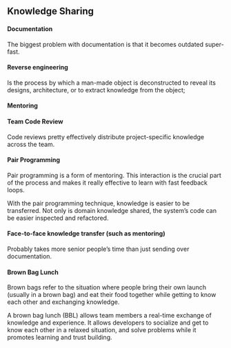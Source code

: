 ## Knowledge Sharing
#### Documentation
The biggest problem with documentation is that it becomes outdated super-fast.

#### Reverse engineering
Is the process by which a man-made object is deconstructed to reveal its designs, architecture, or to extract knowledge from the object;

#### Mentoring

#### Team Code Review
Code reviews pretty effectively distribute project-specific knowledge across the team.

#### Pair Programming
Pair programming is a form of mentoring. This interaction is the crucial part of the process and makes it really effective to learn with fast feedback loops.

With the pair programming technique, knowledge is easier to be transferred. Not only is domain knowledge shared, the system’s code can be easier inspected and refactored.

#### Face-to-face knowledge transfer (such as mentoring)
Probably takes more senior people’s time than just sending over documentation.

#### Brown Bag Lunch
Brown bags refer to the situation where people bring their own launch (usually in a brown bag) and eat their food together while getting to know each other and exchanging knowledge.

A brown bag lunch (BBL) allows team members a real-time exchange of knowledge and experience. It allows developers to socialize and get to know each other in a relaxed situation, and solve problems while it promotes learning and trust building.
